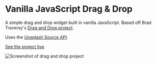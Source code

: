 # Vanilla JavaScript Drag & Drop

A simple drag and drop widget built in vanilla JavaScript. Based off Brad Traversy's [Drag and Drop project](https://www.youtube.com/watch?v=C22hQKE_32c&t=323s).

Uses the [Unsplash Source API](https://source.unsplash.com/).

[See the project live](https://gk-hynes.github.io/js-drag-and-drop/).

![Screenshot of drag and drop project](https://res.cloudinary.com/gerhynes/image/upload/q_auto/v1550325934/Screenshot_2019-02-16_Vanilla_JavaScript_Drag_Drop_yxw3gg.png)
